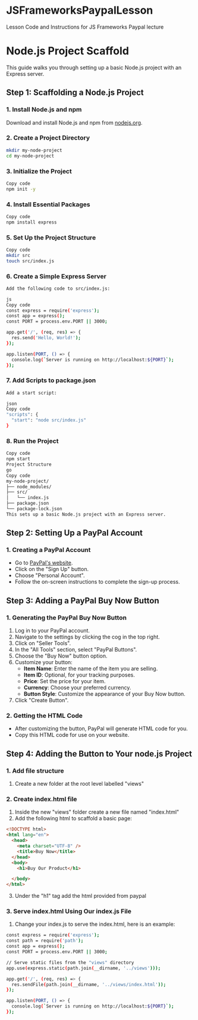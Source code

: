# JSFrameworksPaypalLesson
 Lesson Code and Instructions for JS Frameworks Paypal lecture

# Node.js Project Scaffold

This guide walks you through setting up a basic Node.js project with an Express server.

## Step 1: Scaffolding a Node.js Project

### 1. Install Node.js and npm
Download and install Node.js and npm from [nodejs.org](https://nodejs.org/).

### 2. Create a Project Directory
```sh
mkdir my-node-project
cd my-node-project
```
### 3. Initialize the Project
```sh
Copy code
npm init -y
```
### 4. Install Essential Packages
```sh
Copy code
npm install express
```
### 5. Set Up the Project Structure
```sh
Copy code
mkdir src
touch src/index.js
```
### 6. Create a Simple Express Server
```sh
Add the following code to src/index.js:

js
Copy code
const express = require('express');
const app = express();
const PORT = process.env.PORT || 3000;

app.get('/', (req, res) => {
  res.send('Hello, World!');
});

app.listen(PORT, () => {
  console.log(`Server is running on http://localhost:${PORT}`);
});
```
### 7. Add Scripts to package.json
```sh
Add a start script:

json
Copy code
"scripts": {
  "start": "node src/index.js"
}
```
### 8. Run the Project
```sh
Copy code
npm start
Project Structure
go
Copy code
my-node-project/
├── node_modules/
├── src/
│   └── index.js
├── package.json
└── package-lock.json
This sets up a basic Node.js project with an Express server.
```
## Step 2: Setting Up a PayPal Account

### 1. Creating a PayPal Account
- Go to [PayPal's website](https://www.paypal.com/).
- Click on the "Sign Up" button.
- Choose "Personal Account".
- Follow the on-screen instructions to complete the sign-up process.

## Step 3: Adding a PayPal Buy Now Button

### 1. Generating the PayPal Buy Now Button
1. Log in to your PayPal account.
2. Navigate to the settings by clicking the cog in the top right.
3. Click on "Seller Tools".
4. In the "All Tools" section, select "PayPal Buttons".
5. Choose the "Buy Now" button option.
6. Customize your button:
   - **Item Name**: Enter the name of the item you are selling.
   - **Item ID**: Optional, for your tracking purposes.
   - **Price**: Set the price for your item.
   - **Currency**: Choose your preferred currency.
   - **Button Style**: Customize the appearance of your Buy Now button.
7. Click "Create Button".

### 2. Getting the HTML Code
- After customizing the button, PayPal will generate HTML code for you.
- Copy this HTML code for use on your website.

## Step 4: Adding the Button to Your node.js Project

### 1. Add file structure
1. Create a new folder at the root level labelled "views"

### 2. Create index.html file
1. Inside the new "views" folder create a new file named "index.html"
2. Add the following html to scaffold a basic page:
```html
<!DOCTYPE html>
<html lang="en">
  <head>
    <meta charset="UTF-8" />
    <title>Buy Now</title>
  </head>
  <body>
    <h1>Buy Our Product</h1>

  </body>
</html>
```
3. Under the "h1" tag add the html provided from paypal

### 3. Serve index.html Using Our index.js File
1. Change your index.js to serve the index.html, here is an example:
```sh
const express = require('express');
const path = require('path');
const app = express();
const PORT = process.env.PORT || 3000;

// Serve static files from the "views" directory
app.use(express.static(path.join(__dirname, '../views')));

app.get('/', (req, res) => {
  res.sendFile(path.join(__dirname, '../views/index.html'));
});

app.listen(PORT, () => {
  console.log(`Server is running on http://localhost:${PORT}`);
});
```






